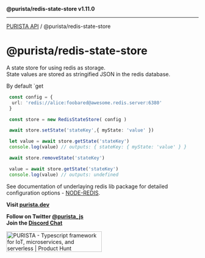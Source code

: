 **@purista/redis-state-store v1.11.0**

***

[PURISTA API](../../packages.md) / @purista/redis-state-store

# @purista/redis-state-store

 A state store for using redis as storage.  
 State values are stored as stringified JSON in the redis database.

 By default `get

```typescript
 const config = {
  url: 'redis://alice:foobared@awesome.redis.server:6380'
 }

 const store = new RedisStateStore( config )

 await store.setState('stateKey',{ myState: 'value' })

 let value = await store.getState('stateKey')
 console.log(value) // outputs: { stateKey: { myState: 'value' } }

 await store.removeState('stateKey')

 value = await store.getState('stateKey')
 console.log(value) // outputs: undefined

 ```

 See documentation of underlaying redis lib package for detailed configuration options - [NODE-REDIS](https://redis.js.org).

**Visit [purista.dev](https://purista.dev)**

**Follow on Twitter [@purista_js](https://twitter.com/purista_js)**  
**Join the [Discord Chat](https://discord.gg/9feaUm3H2v)**

<a href="https://www.producthunt.com/posts/purista?utm_source=badge-featured&utm_medium=badge&utm_souce=badge-purista" target="_blank"><img src="https://api.producthunt.com/widgets/embed-image/v1/featured.svg?post_id=386519&theme=light" alt="PURISTA - Typescript&#0032;framework&#0032;for&#0032;IoT&#0044;&#0032;microservices&#0044;&#0032;and&#0032;serverless | Product Hunt" style="width: 250px; height: 54px;" width="250" height="54" /></a>
